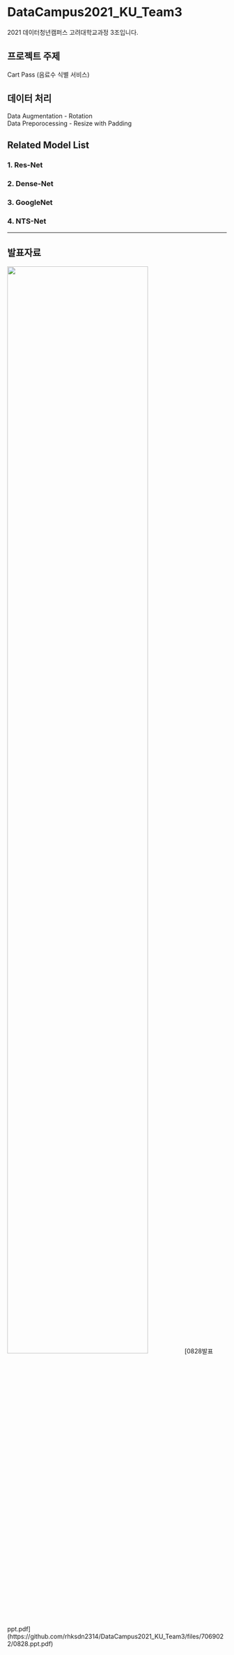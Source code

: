 # DataCampus2021_KU_Team3
2021 데이터청년캠퍼스 고려대학교과정 3조입니다.
  
  
## 프로젝트 주제
Cart Pass (음료수 식별 서비스) 

## 데이터 처리
 Data Augmentation - Rotation\
 Data Preporocessing - Resize with Padding  


## Related Model List
### 1. Res-Net
### 2. Dense-Net
### 3. GoogleNet
### 4. NTS-Net  

---

## 발표자료
<img width="80%" src="https://github.com/rhksdn2314/DataCampus2021_KU_Team3/files/7069022/0828.ppt.pdf"/>
[0828발표ppt.pdf](https://github.com/rhksdn2314/DataCampus2021_KU_Team3/files/7069022/0828.ppt.pdf)
